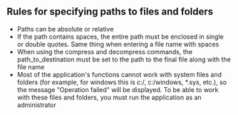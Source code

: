 ## Rules for specifying paths to files and folders
- Paths can be absolute or relative
- If the path contains spaces, the entire path must be enclosed in single or double quotes. Same thing when entering a file name with spaces
- When using the compress and decompress commands, the path_to_destination must be set to the path to the final file along with the file name
- Most of the application's functions cannot work with system files and folders (for example, for windows this is c:/, c:/windows, *.sys, etc.), so the message "Operation failed" will be displayed. To be able to work with these files and folders, you must run the application as an administrator
